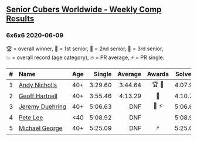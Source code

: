 <style>table {white-space: nowrap;}</style>

## [Senior Cubers Worldwide - Weekly Comp Results](/scw-comp/results/)
### 6x6x6 2020-06-09

<span style="white-space: nowrap;">🏆 = overall winner</span>, <span style="white-space: nowrap;">🥇 = 1st senior</span>, <span style="white-space: nowrap;">🥈 = 2nd senior</span>, <span style="white-space: nowrap;">🥉 = 3rd senior</span>, <span style="white-space: nowrap;">💥 = overall record (age category)</span>, <span style="white-space: nowrap;">🔥 = PR average</span>, <span style="white-space: nowrap;">⚡ = PR single</span>.

| # | Name | Age | Single | Average | Awards | Solve 1 | Solve 2 | Solve 3 | Video |
| :--: | :-- | :--: | --: | --: | :--: | --: | --: | --: | :-- |
| 1 | [Andy Nicholls](../../persons/andy_nicholls/666.md) | 40+ | 3:29.60 | 3:44.64 | 🏆 🥇 | 4:07.96 | 3:29.60 | 3:36.36 | [Link](https://www.facebook.com/events/1130228284009045/permalink/1131120660586474/) |
| 2 | [Geoff Hartnell](../../persons/geoff_hartnell/666.md) | 40+ | 3:55.46 | 4:13.29 | 🥈 | 4:10.72 | 3:55.46 | 4:33.70 | [Link](https://www.facebook.com/events/1130228284009045/permalink/1131765967188610/) |
| 3 | [Jeremy Duehring](../../persons/jeremy_duehring/666.md) | 40+ | 5:06.63 | DNF | 🥉 ⚡ | 5:06.63 | DNS | DNS | [Link](https://www.facebook.com/jeremy.duehring/videos/10160093205957846/) |
| 4 | [Pete Lee](../../persons/pete_lee/666.md) | <40 | 5:08.92 | DNF |  | 5:08.92 | 5:15.76 | DNS | [Link](https://www.facebook.com/events/1130228284009045/permalink/1131240830574457/) |
| 5 | [Michael George](../../persons/michael_george/666.md) | 40+ | 5:25.09 | DNF | ⚡ | 5:25.09 | DNS | DNS | [Link](https://www.facebook.com/events/1130228284009045/permalink/1133594577005749/) |

<!-- Global site tag (gtag.js) - Google Analytics -->
<script async src="https://www.googletagmanager.com/gtag/js?id=UA-86348435-3"></script>
<script>window.dataLayer = window.dataLayer || []; function gtag() {dataLayer.push(arguments);} gtag('js', new Date()); gtag('config', 'UA-86348435-3');</script>
